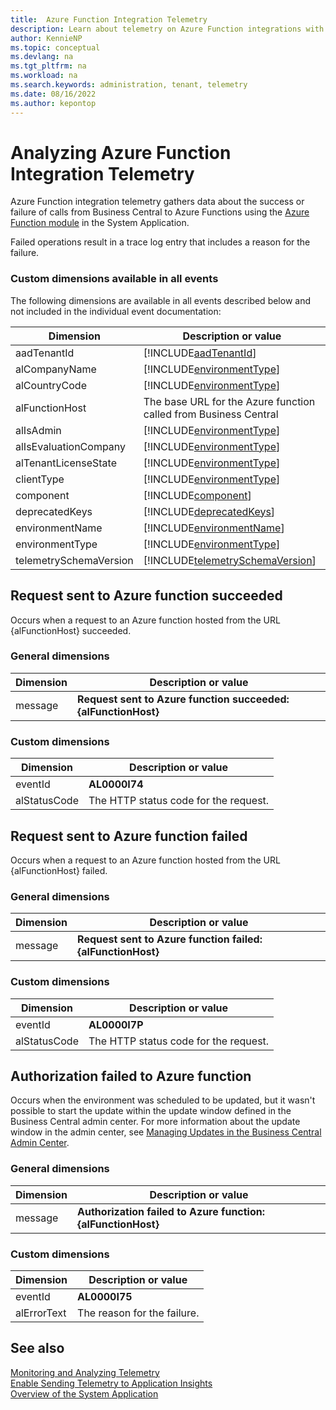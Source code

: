```yaml
---
title:  Azure Function Integration Telemetry
description: Learn about telemetry on Azure Function integrations with Business Central  
author: KennieNP
ms.topic: conceptual
ms.devlang: na
ms.tgt_pltfrm: na
ms.workload: na
ms.search.keywords: administration, tenant, telemetry
ms.date: 08/16/2022
ms.author: kepontop
---
```

# Analyzing Azure Function Integration Telemetry

Azure Function integration telemetry gathers data about the success or failure of calls from Business Central to Azure Functions using the [Azure Function module](https://github.com/microsoft/ALAppExtensions/blob/master/Modules/System/Azure%20Function/readme.md) in the System Application.

Failed operations result in a trace log entry that includes a reason for the failure.

### Custom dimensions available in all events

The following dimensions are available in all events described below and not included in the individual event documentation:

|Dimension|Description or value|
|---------|-----|
|aadTenantId|[!INCLUDE[aadTenantId](../includes/include-telemetry-dimension-aadtenantid.md)]|
|alCompanyName|[!INCLUDE[environmentType](../includes/include-telemetry-dimension-company-name.md)]|
|alCountryCode| [!INCLUDE[environmentType](../includes/include-telemetry-dimension-country-code.md)] |
|alFunctionHost| The base URL for the Azure function called from Business Central |
|alIsAdmin| [!INCLUDE[environmentType](../includes/include-telemetry-dimension-is-tenant-admin.md)]|
|alIsEvaluationCompany| [!INCLUDE[environmentType](../includes/include-telemetry-dimension-is-evaluation-company.md)] |
|alTenantLicenseState | [!INCLUDE[environmentType](../includes/include-telemetry-dimension-tenant-license-state.md)] |
|clientType|[!INCLUDE[environmentType](../includes/include-telemetry-dimension-client-type.md)]|
|component|[!INCLUDE[component](../includes/include-telemetry-dimension-component-control-plane.md)]|
|deprecatedKeys|[!INCLUDE[deprecatedKeys](../includes/include-telemetry-dimension-deprecated-keys.md)]|
|environmentName|[!INCLUDE[environmentName](../includes/include-telemetry-dimension-environment-name.md)]|
|environmentType|[!INCLUDE[environmentType](../includes/include-telemetry-dimension-environment-type.md)]|
|telemetrySchemaVersion|[!INCLUDE[telemetrySchemaVersion](../includes/include-telemetry-dimension-telemetry-schema-version.md)]|

## Request sent to Azure function succeeded

Occurs when a request to an Azure function hosted from the URL {alFunctionHost} succeeded.

### General dimensions

|Dimension|Description or value|
|---------|-----|
|message|**Request sent to Azure function succeeded: {alFunctionHost}**|

### Custom dimensions

|Dimension|Description or value|
|---------|-----|
|eventId|**AL0000I74**|
|alStatusCode| The HTTP status code for the request. |

<!--

{"component":"Dynamics 365 Business Central Server","environmentType":"Production","eventId":"AL0000I74","clientType":"WebClient","telemetrySchemaVersion":"1.2","componentVersion":"21.0.44895.0","companyName":"CRONUS International Ltd.","aadTenantId":"common","extensionName":"System Application","extensionId":"63ca2fa4-4f03-4f2b-a480-172fef340d3f","extensionVersion":"21.0.0.0","alObjectName":"System Telemetry Logger","extensionPublisher":"Microsoft","alObjectType":"CodeUnit","alObjectId":"8713","alCallerAppVersion":"1.0.0.0","alCategory":"FeatureTelemetry","alCallerAppVersionMajor":"21","alDataClassification":"SystemMetadata","alIsEvaluationCompany":"No","alCallerPublisher":"Default publisher","alTenantLicenseState":"Evaluation","alClientType":"Web","alCallerAppName":"ALProject2","alCompany":"CRONUS International Ltd.","alCallerAppVersionMinor":"0","alFeatureName":"Connect to Azure Functions","alEventName":"Request sent to Azure function succeeded: testbcapp.azurewebsites.net","alSubCategory":"Usage","alFunctionHost":"testbcapp.azurewebsites.net","alStatusCode":"200"}

-->
## Request sent to Azure function failed

Occurs when a request to an Azure function hosted from the URL {alFunctionHost} failed.

### General dimensions
|Dimension|Description or value|
|---------|-----|
|message|**Request sent to Azure function failed: {alFunctionHost}**|

### Custom dimensions

|Dimension|Description or value|
|---------|-----|
|eventId|**AL0000I7P**|
|alStatusCode| The HTTP status code for the request. |


<!--
{"component":"Dynamics 365 Business Central Server","environmentType":"Production","eventId":"AL0000I7P","clientType":"WebClient","telemetrySchemaVersion":"1.2","componentVersion":"21.0.44895.0","companyName":"CRONUS International Ltd.","aadTenantId":"common","extensionName":"System Application","extensionId":"63ca2fa4-4f03-4f2b-a480-172fef340d3f","extensionVersion":"21.0.0.0","alObjectName":"System Telemetry Logger","extensionPublisher":"Microsoft","alObjectType":"CodeUnit","alObjectId":"8713","alCallerAppVersion":"1.0.0.0","alCategory":"FeatureTelemetry","alCallerAppVersionMajor":"21","alDataClassification":"SystemMetadata","alIsEvaluationCompany":"No","alCallerPublisher":"Default publisher","alTenantLicenseState":"Evaluation","alClientType":"Web","alCallerAppName":"ALProject2","alCompany":"CRONUS International Ltd.","alCallerAppVersionMinor":"0","alFeatureName":"Connect to Azure Functions","alEventName":"Request sent to Azure function failed: testbcapp.azurewebsites.net","alSubCategory":"Error","alFunctionHost":"testbcapp.azurewebsites.net","alStatusCode":"401","alErrorText":"Request sent to Azure function failed: testbcapp.azurewebsites.net"}

-->

## Authorization failed to Azure function

Occurs when the environment was scheduled to be updated, but it wasn't possible to start the update within the update window defined in the Business Central admin center. For more information about the update window in the admin center, see [Managing Updates in the Business Central Admin Center](tenant-admin-center-update-management.md).

### General dimensions

|Dimension|Description or value|
|---------|-----|
|message|**Authorization failed to Azure function: {alFunctionHost}**|

### Custom dimensions

|Dimension|Description or value|
|---------|-----|
|eventId|**AL0000I75**|
|alErrorText|The reason for the failure.|


<!--
 {"component":"Dynamics 365 Business Central Server","environmentType":"Production","eventId":"AL0000I75","clientType":"WebClient","telemetrySchemaVersion":"1.2","componentVersion":"21.0.44895.0","companyName":"CRONUS International Ltd.","aadTenantId":"common","extensionName":"System Application","extensionId":"63ca2fa4-4f03-4f2b-a480-172fef340d3f","extensionVersion":"21.0.0.0","alObjectName":"System Telemetry Logger","extensionPublisher":"Microsoft","alObjectType":"CodeUnit","alObjectId":"8713","alCallerAppVersion":"1.0.0.0","alCategory":"FeatureTelemetry","alCallerAppVersionMajor":"21","alDataClassification":"SystemMetadata","alIsEvaluationCompany":"No","alCallerPublisher":"Default publisher","alTenantLicenseState":"Evaluation","alClientType":"Web","alCallerAppName":"ALProject2","alCompany":"CRONUS International Ltd.","alCallerAppVersionMinor":"0","alFeatureName":"Connect to Azure Functions","alEventName":"Acquiring token","alSubCategory":"Error","alFunctionHost":"testbcapp.azurewebsites.net","alErrorText":"Authorization failed to Azure function: testbcapp.azurewebsites.net"}

-->

## See also

[Monitoring and Analyzing Telemetry](telemetry-overview.md)  
[Enable Sending Telemetry to Application Insights](telemetry-enable-application-insights.md)  
[Overview of the System Application](../developer/devenv-system-application-overview.md)  
